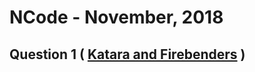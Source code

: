 # NCode - November, 2018

## Question 1 ( [Katara and Firebenders](https://www.hackerrank.com/contests/uvce-ncode-november-2018/challenges/katara-and-firebenders) )
